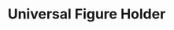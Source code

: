 ---
layout: product
title: "Universal Figure Holder"
price: "3000" 
desc: "Držač za figure"
img_path: "/assets/img/AK3009.webp"
brand: "AK"
available: true
special_offer: false
new: true
soon: false
cat: "070000"
subcat: "070200"
subsubcat: "070205"
sifra: "AK3009"
popular: false
---